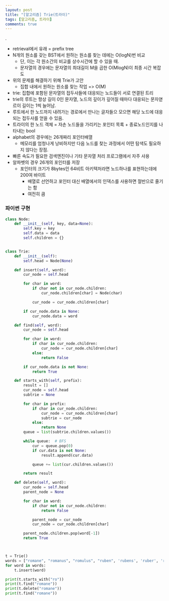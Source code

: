 ```yaml
---
layout: post
title: "[알고리즘] Trie(트라이)"
tags: [알고리즘, 트라이]
comments: true
---
```


.

- retrieval에서 유래 = prefix tree
- N개의 원소를 갖는 BST에서 원하는 원소를 찾는 데에는 O(logN)번 비교
  - 단, 이는 각 원소간의 비교를 상수시간에 할 수 있을 때.
  - 문자열의 경우에는 문자열의 최대길이 M을 곱한 O(MlogN)이 최종 시간 복잡도
- 위의 문제를 해결하기 위해 Trie가 고안
  - 집합 내에서 원하는 원소를 찾는 작업 => O(M)
- trie: 집합에 포함된 문자열의 접두사들에 대응되는 노드들이 서로 연결된 트리
- trie의 루트는 항상 길이 0인 문자열, 노드의 깊이가 깊어질 때마다 대응되는 문자엳르이 길이는 1씩 늘어남.
- 루트에서 한 노드까지 내려가는 경로에서 만나는 글자들으 모으면 해당 노드에 대응되는 접두사를 얻을 수 있음.
- 트라이의 한 노드 객체 = 자손 노드들을 가리키는 포인터 목록 + 종료노드인지를 나타내는 bool
- alphabet의 경우에는 26개짜리 포인터배열
  - 메모리를 엄청나게 낭비하지만 다음 노드를 찾는 과정에서 어떤 탐색도 필요하지 않다는 장점.
- 빠른 속도가 필요한 검색엔진이나 기타 문자열 처리 프로그램에서 자주 사용
- 알파벳의 경우 26개의 포인터를 저장
  - 포인터의 크기가 8bytes인 64비트 아키텍처라면 노드하나를 표현하는데에 200여 바이트
    - 배열로 선언하고 포인터 대신 배열에서의 인덱스를 사용하면 절반으로 줄기는 함
    - 여전히 큼

### 파이썬 구현

```python
class Node:
    def __init__(self, key, data=None):
        self.key = key
        self.data = data
        self.children = {}


class Trie:
    def __init__(self):
        self.head = Node(None)

    def insert(self, word):
        cur_node = self.head

        for char in word:
            if char not in cur_node.children:
                cur_node.children[char] = Node(char)

            cur_node = cur_node.children[char]

        if cur_node.data is None:
            cur_node.data = word

    def find(self, word):
        cur_node = self.head

        for char in word:
            if char in cur_node.children:
                cur_node = cur_node.children[char]
            else:
                return False

        if cur_node.data is not None:
            return True

    def starts_with(self, prefix):
        result = []
        cur_node = self.head
        subtrie = None

        for char in prefix:
            if char in cur_node.children:
                cur_node = cur_node.children[char]
                subtrie = cur_node
            else:
                return None
        queue = list(subtrie.children.values())

        while queue:  # BFS
            cur = queue.pop(0)
            if cur.data is not None:
                result.append(cur.data)

            queue += list(cur.children.values())

        return result

    def delete(self, word):
        cur_node = self.head
        parent_node = None

        for char in word:
            if char not in cur_node.children:
                return False

            parent_node = cur_node
            cur_node = cur_node.children[char]

        parent_node.children.pop(word[-1])
        return True



t = Trie()
words = ["romane", "romanus", "romulus", "ruben", 'rubens', 'ruber', 'rubicon', 'ruler']
for word in words:
    t.insert(word)

print(t.starts_with("ro"))
print(t.find("romane"))
print(t.delete("romane"))
print(t.find("romane"))
```
